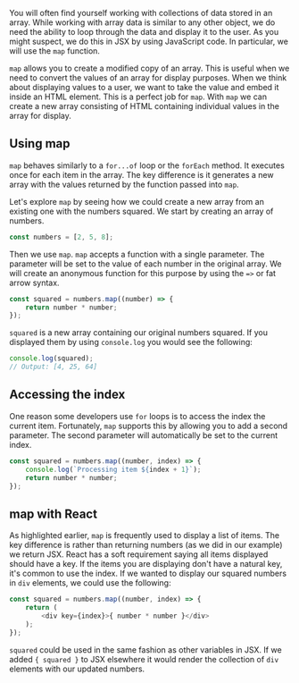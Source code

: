 You will often find yourself working with collections of data stored in an array. While working with array data is similar to any other object, we do need the ability to loop through the data and display it to the user. As you might suspect, we do this in JSX by using JavaScript code. In particular, we will use the `map` function.

`map` allows you to create a modified copy of an array. This is useful when we need to convert the values of an array for display purposes. When we think about displaying values to a user, we want to take the value and embed it inside an HTML element. This is a perfect job for `map`. With `map` we can create a new array consisting of HTML containing individual values in the array for display.

## Using map

`map` behaves similarly to a `for...of` loop or the `forEach` method. It executes once for each item in the array. The key difference is it generates a new array with the values returned by the function passed into `map`.

Let's explore `map` by seeing how we could create a new array from an existing one with the numbers squared. We start by creating an array of numbers.

```javascript
const numbers = [2, 5, 8];
```

Then we use `map`. `map` accepts a function with a single parameter. The parameter will be set to the value of each number in the original array. We will create an anonymous function for this purpose by using the `=>` or fat arrow syntax.

```javascript
const squared = numbers.map((number) => {
    return number * number;
});
```

`squared` is a new array containing our original numbers squared. If you displayed them by using `console.log` you would see the following:

```javascript
console.log(squared);
// Output: [4, 25, 64]
```

## Accessing the index

One reason some developers use `for` loops is to access the index the current item. Fortunately, `map` supports this by allowing you to add a second parameter. The second parameter will automatically be set to the current index.

```javascript
const squared = numbers.map((number, index) => {
    console.log(`Processing item ${index + 1}`);
    return number * number;
});
```

## map with React

As highlighted earlier, `map` is frequently used to display a list of items. The key difference is rather than returning numbers (as we did in our example) we return JSX. React has a soft requirement saying all items displayed should have a key. If the items you are displaying don't have a natural key, it's common to use the index. If we wanted to display our squared numbers in `div` elements, we could use the following:

```javascript
const squared = numbers.map((number, index) => {
    return (
        <div key={index}>{ number * number }</div>
    );
});
```

`squared` could be used in the same fashion as other variables in JSX. If we added `{ squared }` to JSX elsewhere it would render the collection of `div` elements with our updated numbers.
